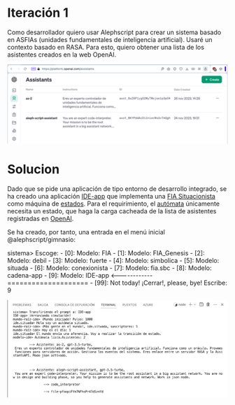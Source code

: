 # Iteración 1

Como desarrollador quiero usar Alephscript para crear un sistema basado en ASFIAs (unidades fundamentales de inteligencia artificial). Usaré un contexto basado en RASA. Para esto, quiero obtener una lista de los asistentes creados en la web OpenAI.


![](./docs/openai-assistants-api-list.png)

# Solucion

Dado que se pide una aplicación de tipo entorno de desarrollo integrado, se ha creado una aplicación [IDE-app](semilla-app.ts) que implementa una [FIA Situacionista](./situada/ide-fia-situada.ts) como máquina de [estados](./situada/ide-estado.ts). Para el requirimiento, el [autómata](../../../engine/kernel/rt-cache.ts) únicamente necesita un estado, que haga la carga cacheada de la lista de asistentes registradas en [OpenAI](../../../paradigmas/conexionista/modelos-lenguaje/oai/asisstant.ts).

Se ha creado, por tanto, una entrada en el menú inicial @alephscript/gimnasio:

sistema> Escoge:
         - [0]: Modelo: FIA
         - [1]: Modelo: FIA_Genesis
         - [2]: Modelo: debil
         - [3]: Modelo: fuerte
         - [4]: Modelo: simbolica
         - [5]: Modelo: situada
         - [6]: Modelo: conexionista
         - [7]: Modelo: fia.sbc
         - [8]: Modelo: cadena-app
         - [9]: Modelo: IDE-app     <------------====================
         - [99]: Not today! ¡Cerrar!, please, bye!
Escribe: 9

![](./docs/ide-app-asistentes.png)